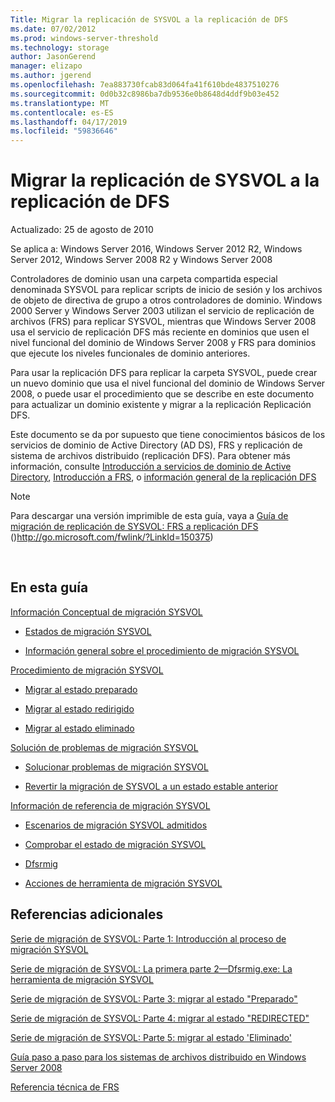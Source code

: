 ```yaml
---
Title: Migrar la replicación de SYSVOL a la replicación de DFS
ms.date: 07/02/2012
ms.prod: windows-server-threshold
ms.technology: storage
author: JasonGerend
manager: elizapo
ms.author: jgerend
ms.openlocfilehash: 7ea883730fcab83d064fa41f610bde4837510276
ms.sourcegitcommit: 0d0b32c8986ba7db9536e0b8648d4ddf9b03e452
ms.translationtype: MT
ms.contentlocale: es-ES
ms.lasthandoff: 04/17/2019
ms.locfileid: "59836646"
---
```

# <a name="migrate-sysvol-replication-to-dfs-replication"></a>Migrar la replicación de SYSVOL a la replicación de DFS


Actualizado: 25 de agosto de 2010

Se aplica a: Windows Server 2016, Windows Server 2012 R2, Windows Server 2012, Windows Server 2008 R2 y Windows Server 2008

Controladores de dominio usan una carpeta compartida especial denominada SYSVOL para replicar scripts de inicio de sesión y los archivos de objeto de directiva de grupo a otros controladores de dominio. Windows 2000 Server y Windows Server 2003 utilizan el servicio de replicación de archivos (FRS) para replicar SYSVOL, mientras que Windows Server 2008 usa el servicio de replicación DFS más reciente en dominios que usen el nivel funcional del dominio de Windows Server 2008 y FRS para dominios que ejecute los niveles funcionales de dominio anteriores.

Para usar la replicación DFS para replicar la carpeta SYSVOL, puede crear un nuevo dominio que usa el nivel funcional del dominio de Windows Server 2008, o puede usar el procedimiento que se describe en este documento para actualizar un dominio existente y migrar a la replicación Replicación DFS.

Este documento se da por supuesto que tiene conocimientos básicos de los servicios de dominio de Active Directory (AD DS), FRS y replicación de sistema de archivos distribuido (replicación DFS). Para obtener más información, consulte [Introducción a servicios de dominio de Active Directory](http://go.microsoft.com/fwlink/?linkid=147787), [Introducción a FRS](http://go.microsoft.com/fwlink/?linkid=121763), o [información general de la replicación DFS](http://go.microsoft.com/fwlink/?linkid=121762)


> [!NOTE]
> Para descargar una versión imprimible de esta guía, vaya a <a href="http://go.microsoft.com/fwlink/?linkid=150375">Guía de migración de replicación de SYSVOL: FRS a replicación DFS</a> ()http://go.microsoft.com/fwlink/?LinkId=150375)
<br>


## <a name="in-this-guide"></a>En esta guía

[Información Conceptual de migración SYSVOL](https://docs.microsoft.com/en-us/previous-versions/windows/it-pro/windows-server-2008-R2-and-2008/dd640170(v=ws.10))

  - [Estados de migración SYSVOL](https://docs.microsoft.com/en-us/previous-versions/windows/it-pro/windows-server-2008-R2-and-2008/dd641052(v=ws.10))  
      
  - [Información general sobre el procedimiento de migración SYSVOL](https://docs.microsoft.com/en-us/previous-versions/windows/it-pro/windows-server-2008-R2-and-2008/dd639809(v=ws.10))  
      

[Procedimiento de migración SYSVOL](https://docs.microsoft.com/en-us/previous-versions/windows/it-pro/windows-server-2008-R2-and-2008/dd639860(v=ws.10))

  - [Migrar al estado preparado](https://docs.microsoft.com/en-us/previous-versions/windows/it-pro/windows-server-2008-R2-and-2008/dd641193(v=ws.10))  
      
  - [Migrar al estado redirigido](https://docs.microsoft.com/en-us/previous-versions/windows/it-pro/windows-server-2008-R2-and-2008/dd641340(v=ws.10))  
      
  - [Migrar al estado eliminado](https://docs.microsoft.com/en-us/previous-versions/windows/it-pro/windows-server-2008-R2-and-2008/dd640254(v=ws.10))  
      

[Solución de problemas de migración SYSVOL](https://docs.microsoft.com/en-us/previous-versions/windows/it-pro/windows-server-2008-R2-and-2008/dd640395(v=ws.10))

  - [Solucionar problemas de migración SYSVOL](https://docs.microsoft.com/en-us/previous-versions/windows/it-pro/windows-server-2008-R2-and-2008/dd639976(v=ws.10))  
      
  - [Revertir la migración de SYSVOL a un estado estable anterior](https://docs.microsoft.com/en-us/previous-versions/windows/it-pro/windows-server-2008-R2-and-2008/dd640509(v=ws.10))  
      

[Información de referencia de migración SYSVOL](https://docs.microsoft.com/en-us/previous-versions/windows/it-pro/windows-server-2008-R2-and-2008/dd640293(v=ws.10))

  - [Escenarios de migración SYSVOL admitidos](https://docs.microsoft.com/en-us/previous-versions/windows/it-pro/windows-server-2008-R2-and-2008/dd639854(v=ws.10))  
      
  - [Comprobar el estado de migración SYSVOL](https://docs.microsoft.com/en-us/previous-versions/windows/it-pro/windows-server-2008-R2-and-2008/dd639789(v=ws.10))  
      
  - [Dfsrmig](https://docs.microsoft.com/en-us/previous-versions/windows/it-pro/windows-server-2008-R2-and-2008/dd641227(v=ws.10))  
      
  - [Acciones de herramienta de migración SYSVOL](https://docs.microsoft.com/en-us/previous-versions/windows/it-pro/windows-server-2008-R2-and-2008/dd639712(v=ws.10))  
      

## <a name="additional-references"></a>Referencias adicionales

[Serie de migración de SYSVOL: Parte 1: Introducción al proceso de migración SYSVOL](http://go.microsoft.com/fwlink/?linkid=121756)

[Serie de migración de SYSVOL: La primera parte 2—Dfsrmig.exe: La herramienta de migración SYSVOL](http://go.microsoft.com/fwlink/?linkid=121757)

[Serie de migración de SYSVOL: Parte 3: migrar al estado "Preparado"](http://go.microsoft.com/fwlink/?linkid=121758)

[Serie de migración de SYSVOL: Parte 4: migrar al estado "REDIRECTED"](http://go.microsoft.com/fwlink/?linkid=121759)

[Serie de migración de SYSVOL: Parte 5: migrar al estado 'Eliminado'](http://go.microsoft.com/fwlink/?linkid=121760)

[Guía paso a paso para los sistemas de archivos distribuido en Windows Server 2008](http://go.microsoft.com/fwlink/?linkid=85231)

[Referencia técnica de FRS](http://go.microsoft.com/fwlink/?linkid=121764)

